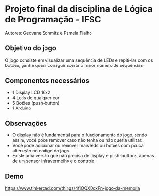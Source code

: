 # Projeto final da disciplina de Lógica de Programação - IFSC
  Autores: Geovane Schmitz e Pamela Fialho

## Objetivo do jogo
  O jogo consiste em visualizar uma sequência de LEDs e repiti-las com os botões, ganha quem consguir acerta o maior número de sequências

## Componentes necessários
* 1 Display LCD 16x2
* 4 Leds de qualquer cor
* 5 Botões (push-button)
* 1 Arduino

## Observações
  * O display não é fundamental para o funcionamento do jogo, sendo assim, você pode remover caso não tenha ou não queria utilizar.
  * Você pode adicionar ou remover mais leds ou botões com pouca alteração no código do jogo.
  * Existe uma versão que não precisa de display e push-buttons, apenas de um sensor infravermelho e o controle

## Demo
https://www.tinkercad.com/things/4fiOQXDcxFn-jogo-da-memoria
